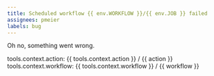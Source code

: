 ```yaml
---
title: Scheduled workflow {{ env.WORKFLOW }}/{{ env.JOB }} failed
assignees: pmeier
labels: bug
---
```


Oh no, something went wrong.

tools.context.action: {{ tools.context.action }} / {{ action }}
tools.context.workflow: {{ tools.context.workflow }} / {{ workflow }}
